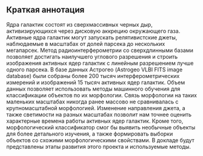## Краткая аннотация
Ядра галактик состоят из сверхмассивных черных дыр, активизирующихся через дисковую аккрецию окружающего газа. Активные ядра галактик могут запускать релятивистские джеты, наблюдаемые в масштабах от долей парсека до нескольких мегапарсек. 
Метод радиоинтерферометрии со сверхдлинными базами позволяет достигать наилучшего углового разрешения и строить изображения активных ядер галактик с линейным разрешением лучше одного парсека. В базе данных Астрогео (Astrogeo VLBI FITS image database) были собраны более 200 тысяч интерферометрических измерений и изображений 15 тысяч активных ядер галактик. Объем данных позволяет использовать методы машинного обучения для классификации объектов по их морфологии. Связь морфологии на таких маленьких масштабах никогда ранее массово не сравнивалась с крупномасштабной морфологией. Изменение направления джета, а также светимости на разных масштабах позволит нам точнее оценить характерные времена работы активных ядер галактик.
Кроме того, морфологический классификатор смог бы выявить необычные объекты для более детального изучения, а также формировать выборки объектов со схожими морфологическими свойствами. В докладе будут представлены этапы развития этого проекта и используемые методы.